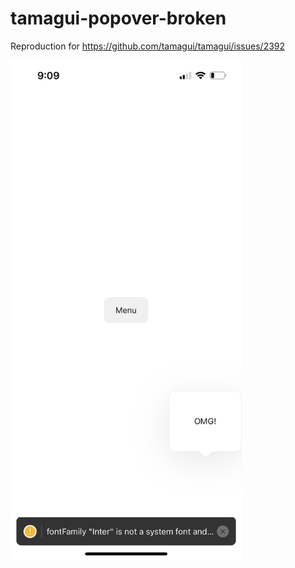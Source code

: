 # tamagui-popover-broken

Reproduction for https://github.com/tamagui/tamagui/issues/2392

<img src="IMG_7245.PNG" height="800" />

